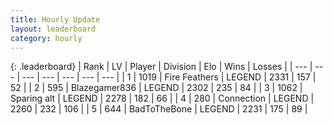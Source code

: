 ```yaml
---
title: Hourly Update
layout: leaderboard
category: hourly
---
```


{: .leaderboard}
| Rank | LV | Player | Division | Elo | Wins | Losses |
| --- | --- | --- | --- | --- | --- | --- |
| <span data-change="0">1</span> | 1019 | <span title="ID: 357425">Fire Feathers</span> | LEGEND | <span data-change="0">2331</span> | <span data-change="0">157</span> | <span data-change="0">52</span> |
| <span data-change="0">2</span> | 595 | <span title="ID: 454722">Blazegamer836</span> | LEGEND | <span data-change="-12">2302</span> | <span data-change="0">235</span> | <span data-change="1">84</span> |
| <span data-change="0">3</span> | 1062 | <span title="ID: 203132">Sparing alt</span> | LEGEND | <span data-change="0">2278</span> | <span data-change="0">182</span> | <span data-change="0">66</span> |
| <span data-change="0">4</span> | 280 | <span title="ID: 539711">Connection</span> | LEGEND | <span data-change="0">2260</span> | <span data-change="0">232</span> | <span data-change="0">106</span> |
| <span data-change="0">5</span> | 644 | <span title="ID: 391169">BadToTheBone</span> | LEGEND | <span data-change="12">2231</span> | <span data-change="1">175</span> | <span data-change="0">89</span> |